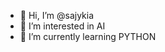 - 👋 Hi, I’m @sajykia
- 👀 I’m interested in AI
- 🌱 I’m currently learning PYTHON

<!---
sajykia/sajykia is a ✨ special ✨ repository because its `README.md` (this file) appears on your GitHub profile.
You can click the Preview link to take a look at your changes.
--->
